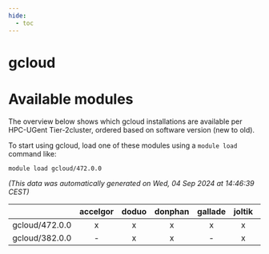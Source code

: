 ```yaml
---
hide:
  - toc
---
```


gcloud
======

# Available modules


The overview below shows which gcloud installations are available per HPC-UGent Tier-2cluster, ordered based on software version (new to old).

To start using gcloud, load one of these modules using a `module load` command like:

```shell
module load gcloud/472.0.0
```

*(This data was automatically generated on Wed, 04 Sep 2024 at 14:46:39 CEST)*  

| |accelgor|doduo|donphan|gallade|joltik|shinx|skitty|
| :---: | :---: | :---: | :---: | :---: | :---: | :---: | :---: |
|gcloud/472.0.0|x|x|x|x|x|x|x|
|gcloud/382.0.0|-|x|x|-|x|-|x|
